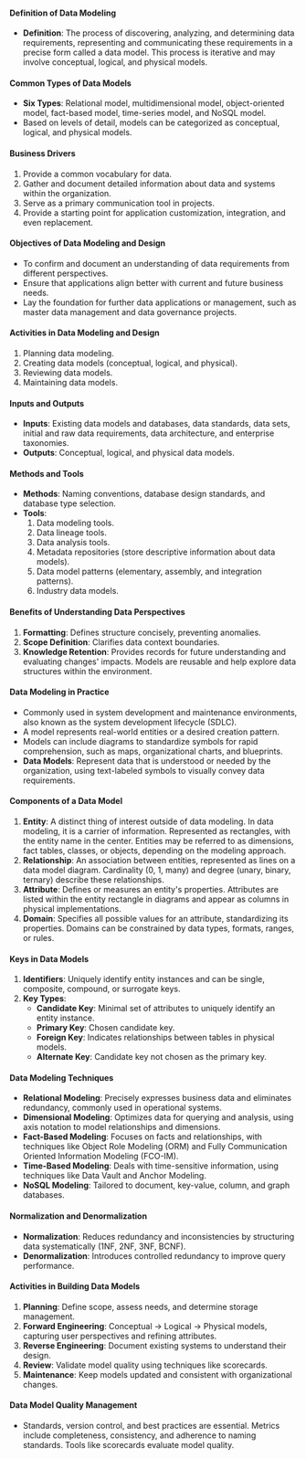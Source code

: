 
#### Definition of Data Modeling

- **Definition**: The process of discovering, analyzing, and determining data requirements, representing and communicating these requirements in a precise form called a data model. This process is iterative and may involve conceptual, logical, and physical models. 

#### Common Types of Data Models

- **Six Types**: Relational model, multidimensional model, object-oriented model, fact-based model, time-series model, and NoSQL model.
- Based on levels of detail, models can be categorized as conceptual, logical, and physical models. 

#### Business Drivers

1. Provide a common vocabulary for data.
2. Gather and document detailed information about data and systems within the organization.
3. Serve as a primary communication tool in projects.
4. Provide a starting point for application customization, integration, and even replacement.

#### Objectives of Data Modeling and Design

- To confirm and document an understanding of data requirements from different perspectives.
- Ensure that applications align better with current and future business needs.
- Lay the foundation for further data applications or management, such as master data management and data governance projects. 

#### Activities in Data Modeling and Design

1. Planning data modeling.
2. Creating data models (conceptual, logical, and physical).
3. Reviewing data models.
4. Maintaining data models. 

#### Inputs and Outputs

- **Inputs**: Existing data models and databases, data standards, data sets, initial and raw data requirements, data architecture, and enterprise taxonomies.
- **Outputs**: Conceptual, logical, and physical data models. 

#### Methods and Tools

- **Methods**: Naming conventions, database design standards, and database type selection.
- **Tools**:
    1. Data modeling tools.
    2. Data lineage tools.
    3. Data analysis tools.
    4. Metadata repositories (store descriptive information about data models).
    5. Data model patterns (elementary, assembly, and integration patterns).
    6. Industry data models. 

#### Benefits of Understanding Data Perspectives

1. **Formatting**: Defines structure concisely, preventing anomalies.
2. **Scope Definition**: Clarifies data context boundaries.
3. **Knowledge Retention**: Provides records for future understanding and evaluating changes' impacts. Models are reusable and help explore data structures within the environment.

#### Data Modeling in Practice

- Commonly used in system development and maintenance environments, also known as the system development lifecycle (SDLC).
- A model represents real-world entities or a desired creation pattern.
- Models can include diagrams to standardize symbols for rapid comprehension, such as maps, organizational charts, and blueprints.
- **Data Models**: Represent data that is understood or needed by the organization, using text-labeled symbols to visually convey data requirements. 

#### Components of a Data Model

1. **Entity**: A distinct thing of interest outside of data modeling. In data modeling, it is a carrier of information. Represented as rectangles, with the entity name in the center. Entities may be referred to as dimensions, fact tables, classes, or objects, depending on the modeling approach.
2. **Relationship**: An association between entities, represented as lines on a data model diagram. Cardinality (0, 1, many) and degree (unary, binary, ternary) describe these relationships. 
3. **Attribute**: Defines or measures an entity's properties. Attributes are listed within the entity rectangle in diagrams and appear as columns in physical implementations. 
4. **Domain**: Specifies all possible values for an attribute, standardizing its properties. Domains can be constrained by data types, formats, ranges, or rules. 


#### Keys in Data Models

1. **Identifiers**: Uniquely identify entity instances and can be single, composite, compound, or surrogate keys.
2. **Key Types**:
    - **Candidate Key**: Minimal set of attributes to uniquely identify an entity instance.
    - **Primary Key**: Chosen candidate key.
    - **Foreign Key**: Indicates relationships between tables in physical models.
    - **Alternate Key**: Candidate key not chosen as the primary key. 

#### Data Modeling Techniques

- **Relational Modeling**: Precisely expresses business data and eliminates redundancy, commonly used in operational systems.
- **Dimensional Modeling**: Optimizes data for querying and analysis, using axis notation to model relationships and dimensions.
- **Fact-Based Modeling**: Focuses on facts and relationships, with techniques like Object Role Modeling (ORM) and Fully Communication Oriented Information Modeling (FCO-IM).
- **Time-Based Modeling**: Deals with time-sensitive information, using techniques like Data Vault and Anchor Modeling.
- **NoSQL Modeling**: Tailored to document, key-value, column, and graph databases. 

#### Normalization and Denormalization

- **Normalization**: Reduces redundancy and inconsistencies by structuring data systematically (1NF, 2NF, 3NF, BCNF).
- **Denormalization**: Introduces controlled redundancy to improve query performance. 

#### Activities in Building Data Models

1. **Planning**: Define scope, assess needs, and determine storage management.
2. **Forward Engineering**: Conceptual → Logical → Physical models, capturing user perspectives and refining attributes.
3. **Reverse Engineering**: Document existing systems to understand their design.
4. **Review**: Validate model quality using techniques like scorecards.
5. **Maintenance**: Keep models updated and consistent with organizational changes. 

#### Data Model Quality Management

- Standards, version control, and best practices are essential. Metrics include completeness, consistency, and adherence to naming standards. Tools like scorecards evaluate model quality. 

